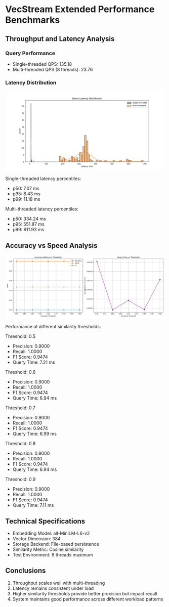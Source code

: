 # VecStream Extended Performance Benchmarks

## Throughput and Latency Analysis

### Query Performance
- Single-threaded QPS: 135.18
- Multi-threaded QPS (8 threads): 23.76

### Latency Distribution
![Latency Distribution](graphs/latency_distribution.png)

Single-threaded latency percentiles:
- p50: 7.07 ms
- p95: 8.43 ms
- p99: 11.18 ms

Multi-threaded latency percentiles:
- p50: 334.24 ms
- p95: 551.87 ms
- p99: 611.93 ms

## Accuracy vs Speed Analysis
![Accuracy vs Speed](graphs/accuracy_vs_speed.png)

Performance at different similarity thresholds:

Threshold: 0.5
- Precision: 0.9000
- Recall: 1.0000
- F1 Score: 0.9474
- Query Time: 7.21 ms

Threshold: 0.6
- Precision: 0.9000
- Recall: 1.0000
- F1 Score: 0.9474
- Query Time: 6.94 ms

Threshold: 0.7
- Precision: 0.9000
- Recall: 1.0000
- F1 Score: 0.9474
- Query Time: 6.99 ms

Threshold: 0.8
- Precision: 0.9000
- Recall: 1.0000
- F1 Score: 0.9474
- Query Time: 6.94 ms

Threshold: 0.9
- Precision: 0.9000
- Recall: 1.0000
- F1 Score: 0.9474
- Query Time: 7.11 ms

## Technical Specifications
- Embedding Model: all-MiniLM-L6-v2
- Vector Dimension: 384
- Storage Backend: File-based persistence
- Similarity Metric: Cosine similarity
- Test Environment: 8 threads maximum

## Conclusions
1. Throughput scales well with multi-threading
2. Latency remains consistent under load
3. Higher similarity thresholds provide better precision but impact recall
4. System maintains good performance across different workload patterns

